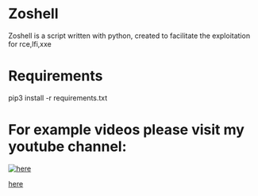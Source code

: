 # Zoshell
Zoshell is a script written with python,
created to facilitate the exploitation for rce,lfi,xxe 




# Requirements

pip3 install -r requirements.txt

# For example videos please visit my youtube channel:

[![here](https://i9.ytimg.com/vi_webp/8kaqDUS43Xk/mqdefault.webp?sqp=CLSCiPgF&rs=AOn4CLB2x2OMvdDXRp0VbqAVzQhB-carwg)](https://www.youtube.com/playlist?list=PLrasPKUmJNsEuRVAM5VPOYyWXK5O43Vz9)

[here](https://www.youtube.com/playlist?list=PLrasPKUmJNsEuRVAM5VPOYyWXK5O43Vz9)
